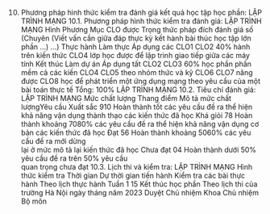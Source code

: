 10. Phương pháp hình thức kiểm tra đánh giá kết quả học tập học phần: LẬP TRÌNH MẠNG
10.1. Phương pháp hình thức kiểm tra đánh giá: LẬP TRÌNH MẠNG Hình Phương Mục CLO được Trọng thức pháp đích đánh giá số (Chuyên (Viết vấn cần giữa đáp thực kỳ kết hành bài thúc học tập lớn phần ...) ...) Thực hành Làm thực Áp dụng các CLO1 CLO2 40% hành trên kiến thức CLO4 lớp học được để lập trình giao tiếp giữa các máy tính Kết thúc Làm dự án Áp dụng tất CLO2 CLO3 60% học phần phần mềm cả các kiến CLO4 CLO5 theo nhóm thức và kỹ CLO6 CLO7 năng được CLO8 học để phát triển một ứng dụng mạng theo yêu cầu của một bài toán thực tế Tổng: 100% LẬP TRÌNH MẠNG 10.2. Tiêu chí đánh giá: LẬP TRÌNH MẠNG Mức chất lượng Thang điểm Mô tả mức chất lượngYêu cầu Xuất sắc 910 Hoàn thành tốt các yêu cầu đề ra thể hiện khả năng vận dụng thành thạo các kiến thức đã học
Khá giỏi 78 Hoàn thành khoảng 7080% các yêu cầu đề ra thể hiện khả năng vận dụng cơ bản các kiến thức đã học
Đạt 56 Hoàn thành khoảng 5060% các yêu cầu đề ra mới dừng\
lại ở mức mô tả lại kiến thức đã học
Chưa đạt 04 Hoàn thành dưới 50% yêu cầu đề ra trên 50% yêu cầu\
quan trọng chưa đạt 10.3. Lịch thi và kiểm tra: LẬP TRÌNH MẠNG Hình thức kiểm tra Thời gian Dự thời gian tiến hành Kiểm tra các bài thực hành Theo lịch thực hành Tuần 1 15
Kết thúc học phần Theo lịch thi của trường
Hà Nội ngày tháng năm 2023 Duyệt Chủ nhiệm Khoa Chủ nhiệm Bộ môn 